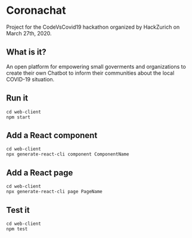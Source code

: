 # Coronachat

Project for the CodeVsCovid19 hackathon organized by HackZurich on March 27th, 2020.

## What is it?

An open platform for empowering small goverments and organizations to create their own Chatbot to inform their communities about
the local COVID-19 situation.

## Run it

```
cd web-client
npm start
```

## Add a React component

```
cd web-client
npx generate-react-cli component ComponentName
```

## Add a React page

```
cd web-client
npx generate-react-cli page PageName
```

## Test it

```
cd web-client
npm test
```
